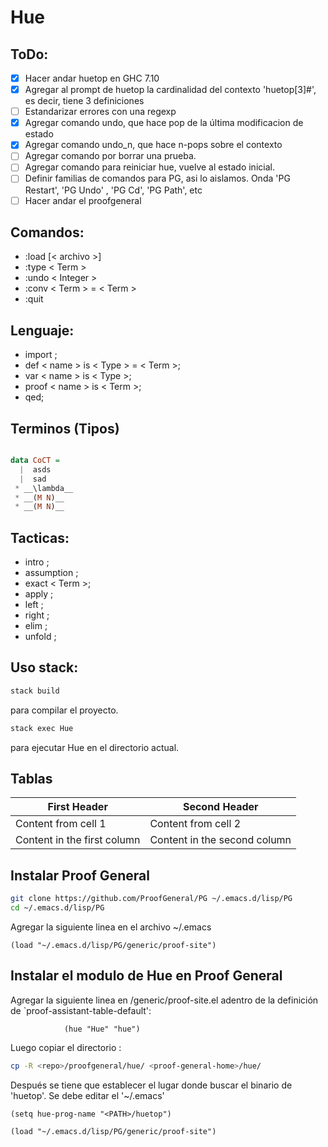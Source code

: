 Hue
===

ToDo:
---
- [x] Hacer andar huetop en GHC 7.10
- [x] Agregar al prompt de huetop la cardinalidad del contexto 'huetop[3]#', es decir, tiene 3 definiciones
- [ ] Estandarizar errores con una regexp
- [x] Agregar comando undo, que hace pop de la última modificacion de estado
- [x] Agregar comando undo_n, que hace n-pops sobre el contexto
- [ ] Agregar comando por borrar una prueba.
- [ ] Agregar comando para reiniciar hue, vuelve al estado inicial.
- [ ] Definir familias de comandos para PG, asi lo aislamos. Onda 'PG Restart', 'PG Undo' , 'PG Cd', 'PG Path', etc
- [ ] Hacer andar el proofgeneral

Comandos:
---
- :load [< archivo >]
- :type < Term >
- :undo < Integer >
- :conv < Term > = < Term >
- :quit

Lenguaje:
---
- import ;
- def < name > is < Type > = < Term >;
- var < name > is < Type >;
- proof < name > is < Term >;
- qed;

Terminos (Tipos)
---

```haskell

data CoCT = 
  |  asds
  |  sad
 * __\lambda__
 * __(M N)__
 * __(M N)__
```

Tacticas:
---
- intro ;
- assumption ;
- exact < Term >;
- apply ;
- left ;
- right ;
- elim ;
- unfold ;

Uso stack:
---
```bash
stack build
```
para compilar el proyecto.

```bash
stack exec Hue
```
para ejecutar Hue en el directorio actual.


Tablas
---

First Header | Second Header
------------ | -------------
Content from cell 1 | Content from cell 2
Content in the first column | Content in the second column


Instalar Proof General
---

```bash
git clone https://github.com/ProofGeneral/PG ~/.emacs.d/lisp/PG
cd ~/.emacs.d/lisp/PG
```

Agregar la siguiente linea en el archivo ~/.emacs

```emacs
(load "~/.emacs.d/lisp/PG/generic/proof-site")
```

Instalar el modulo de Hue en Proof General
---
Agregar la siguiente linea en <proof-general-home>/generic/proof-site.el
adentro de la definición de `proof-assistant-table-default':

```emacs
	        (hue "Hue" "hue")
```

Luego copiar el directorio :

```bash
cp -R <repo>/proofgeneral/hue/ <proof-general-home>/hue/
```

Después se tiene que establecer el lugar donde buscar el binario de 'huetop'. Se debe editar el '~/.emacs'


```emacs
(setq hue-prog-name "<PATH>/huetop")

(load "~/.emacs.d/lisp/PG/generic/proof-site")

```
